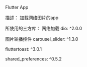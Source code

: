 Flutter App

描述：
加载网络图片的app

所使用的三方库：
网络加载 dio: ^2.0.0 

图片轮播控件 carousel_slider: ^1.3.0

fluttertoast: ^3.0.1

shared_preferences: ^0.5.2


